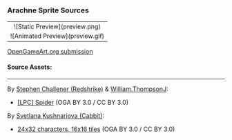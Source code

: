 ### Arachne Sprite Sources

<table style="border: 0px;">
  <tr style="border: 0px;">
    <td style="border: 0px; vertical-align: top; text-align: center;">
      ![Static Preview](preview.png)
    </td>
    </tr>
    <tr style="border: 0px;">
    <td style="border: 0px; vertical-align: top; text-align: center;">
      ![Animated Preview](preview.gif)
    </td>
  </tr>
</table>


[OpenGameArt.org submission](https://opengameart.org/node/88415)

#### Source Assets:
---

By [Stephen Challener (Redshrike)](https://opengameart.org/users/redshrike) & [William.ThompsonJ](https://opengameart.org/users/williamthompsonj):
- [[LPC] Spider](https://opengameart.org/node/21036) (OGA BY 3.0 / CC BY 3.0)

By [Svetlana Kushnariova (Cabbit)](https://opengameart.org/users/cabbit):
- [24x32 characters, 16x16 tiles](https://opengameart.org/node/72969) (OGA BY 3.0 / CC BY 3.0)
